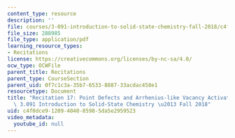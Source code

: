```yaml
---
content_type: resource
description: ''
file: courses/3-091-introduction-to-solid-state-chemistry-fall-2018/c4f0dce91209404085985da5e2959523_MIT3_091F18_REC17.pdf
file_size: 288985
file_type: application/pdf
learning_resource_types:
- Recitations
license: https://creativecommons.org/licenses/by-nc-sa/4.0/
ocw_type: OCWFile
parent_title: Recitations
parent_type: CourseSection
parent_uid: 0f7c1c3a-35b7-6533-8887-33acdac458e1
resourcetype: Document
title: "Recitation 17: Point Defects and Arrhenius-like Vacancy Activation \u2013\
  \ 3.091 Introduction to Solid-State Chemistry \u2013 Fall 2018"
uid: c4f0dce9-1209-4040-8598-5da5e2959523
video_metadata:
  youtube_id: null
---
```

